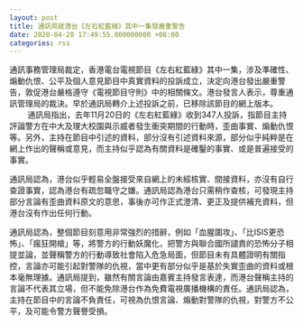 ```yaml
---
layout: post
title: 通訊局就港台《左右紅藍綠》其中一集發嚴重警告
date: 2020-04-20 17:49:55.000000000 +08:00
categories: rss
---
```


通訊事務管理局裁定，香港電台電視節目《左右紅藍綠》其中一集，涉及準確性、煽動仇恨、公平及個人意見節目中真實資料的投訴成立，決定向港台發出嚴重警告，敦促港台嚴格遵守《電視節目守則》中的相關條文。港台發言人表示，尊重通訊管理局的裁決。早於通訊局轉介上述投訴之前，已移除該節目的網上版本。
　　
通訊局指出，去年11月20日的《左右紅藍綠》收到347人投訴，指節目主持評論警方在中大及理大校園與示威者發生衝突期間的行動時，歪曲事實、煽動仇恨等。另外，主持在節目中引述的資料，部分沒有引述資料來源，部分似乎純粹是在網上作出的聲稱或意見，而主持似乎認為有關資料是確鑿的事實、或是普遍接受的事實。

通訊局認為，港台似乎輕易全盤接受來自網上的未經核實、間接資料，亦沒有自行查證事實，認為港台有疏忽職守之嫌。通訊局認為港台只需稍作查核，可發現主持部分言論有歪曲資料原文的意思，事後亦可作正式澄清、更正及提供補充資料，但港台沒有作出任何行動。

通訊局認為，整個節目刻意用非常強烈的措辭，例如「血腥圍攻」、「比ISIS更恐怖」、「瘋狂開槍」等，將警方的行動妖魔化，把警方與聯合國所譴責的恐怖分子相提並論，並聲稱警方的行動導致社會陷入危急局面，但節目未有具體證明有關指控，言論亦可能引起對警隊的仇視，當中更有部分似乎是基於失實歪曲的資料或根本毫無理據。通訊局提到，雖然有關言論由嘉賓主持發言表達，而港台聲稱主持的言論不代表其立場，但不能免除港台作為免費電視廣播機構的責任。通訊局認為，主持在節目中的言論不負責任，可視為仇恨言論、煽動對警隊的仇視，對警方不公平，及可能令警方聲譽受損。
